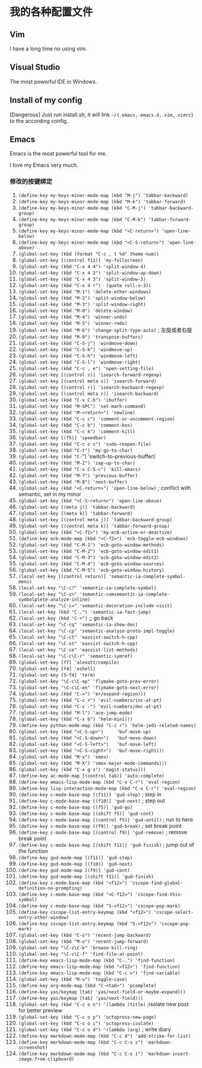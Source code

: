 # 我的各种配置文件

## Vim
I have a long time no using vim.

## Visual Studio
The most powerful IDE in Windows.

## Install of my config
[Dangerous] Just run install.sh, it will link `~/{.emacs,.emacs.d,.vim,.vimrc}` to the according config.

## Emacs
Emacs is the most powerful tool for me.

I love my Emacs very much.

### 修改的按键绑定 ###

1. `(define-key my-keys-minor-mode-map (kbd "M-j") 'tabbar-backward)`
1. `(define-key my-keys-minor-mode-map (kbd "M-k") 'tabbar-forward)`
1. `(define-key my-keys-minor-mode-map (kbd "C-M-j") 'tabbar-backward-group)`
1. `(define-key my-keys-minor-mode-map (kbd "C-M-k") 'tabbar-forward-group)`
1. `(define-key my-keys-minor-mode-map (kbd "<C-return>") 'open-line-below)`
1. `(define-key my-keys-minor-mode-map (kbd "<C-S-return>") 'open-line-above)`
1. `(global-set-key (kbd (format "C-c , t %d" theme-num))`
1. `(global-set-key [(control f11)] 'my-fullscreen)`
1. `(global-set-key (kbd "C-x 4 4") 'split-window-4)`
1. `(global-set-key (kbd "C-x 4 2") 'split-window-up-down)`
1. `(global-set-key (kbd "C-x 4 3") 'split-window-3)`
1. `(global-set-key (kbd "C-x 4 r")  (quote roll-v-3))`
1. `(global-set-key (kbd "M-1") 'delete-other-windows)`
1. `(global-set-key (kbd "M-2") 'split-window-below)`
1. `(global-set-key (kbd "M-3") 'split-window-right)`
1. `(global-set-key (kbd "M-0") 'delete-window)`
1. `(global-set-key (kbd "M-4") 'winner-undo)`
1. `(global-set-key (kbd "M-5") 'winner-redo)`
1. `(global-set-key (kbd "M-6") 'change-split-type-auto)` ; 左旋或者右旋
1. `(global-set-key (kbd "M-9") 'transpose-buffers)`
1. `(global-set-key (kbd "C-S-j") 'windmove-down)`
1. `(global-set-key (kbd "C-S-k") 'windmove-up)`
1. `(global-set-key (kbd "C-S-h") 'windmove-left)`
1. `(global-set-key (kbd "C-S-l") 'windmove-right)`
1. `(global-set-key (kbd "C-c , e") 'open-setting-file)`
1. `(global-set-key [(control s)] 'isearch-forward-regexp)`
1. `(global-set-key [(control meta s)] 'isearch-forward)`
1. `(global-set-key [(control r)] 'isearch-backward-regexp)`
1. `(global-set-key [(control meta r)] 'isearch-backward)`
1. `(global-set-key (kbd "C-x C-b") 'ibuffer)`
1. `(global-set-key (kbd "M-SPC") 'set-mark-command)`
1. `(global-set-key (kbd "M-<return>") 'newline)`
1. `(global-set-key (kbd "C-c c") 'comment-or-uncomment-region)`
1. `(global-set-key (kbd "C-c b") 'comment-box)`
1. `(global-set-key (kbd "C-c k") 'comment-kill)`
1. `(global-set-key [(f5)] 'speedbar)`
1. `(global-set-key (kbd "C-c o s") 'sudo-reopen-file)`
1. `(global-set-key (kbd "C-t") 'my-go-to-char)`
1. `(global-set-key (kbd "C-`") 'switch-to-previous-buffer)`
1. `(global-set-key (kbd "M-Z") 'zap-up-to-char)`
1. `(global-set-key (kbd "C-x C-S-c") 'kill-emacs)`
1. `(global-set-key (kbd "M-7") 'previous-buffer)`
1. `(global-set-key (kbd "M-8") 'next-buffer)`
1. `(global-set-key (kbd "<C-return>") 'open-line-below)` ; conflict with semantic, set in my minor
1. `(global-set-key (kbd "<C-S-return>") 'open-line-above)`
1. `(global-set-key [(meta j)] 'tabbar-backward)`
1. `(global-set-key [(meta k)] 'tabbar-forward)`
1. `(global-set-key [(control meta j)] 'tabbar-backward-group)`
1. `(global-set-key [(control meta k)] 'tabbar-forward-group)`
1. `(global-set-key (kbd "<C-f1>") 'my-ecb-active-or-deactive)`
1. `(define-key ecb-mode-map (kbd "<C-f2>") 'ecb-toggle-ecb-windows)`
1. `(global-set-key (kbd "C-M-1") 'ecb-goto-window-methods)`
1. `(global-set-key (kbd "C-M-2") 'ecb-goto-window-edit1)`
1. `(global-set-key (kbd "C-M-3") 'ecb-goto-window-edit2)`
1. `(global-set-key (kbd "C-M-4") 'ecb-goto-window-sources)`
1. `(global-set-key (kbd "C-M-5") 'ecb-goto-window-history)`
1. `(local-set-key [(control return)] 'semantic-ia-complete-symbol-menu)`
1. `(local-set-key "\C-c?" 'semantic-ia-complete-symbol)`
1. `(local-set-key "\C-c>" 'semantic-comsemantic-ia-complete-symbolplete-analyze-inline)`
1. `(local-set-key "\C-c=" 'semantic-decoration-include-visit)`
1. `(local-set-key (kbd "C-.") 'semantic-ia-fast-jump)`
1. `(local-set-key (kbd "C->")`  ;; go back
1. `(local-set-key "\C-cq" 'semantic-ia-show-doc)`
1. `(local-set-key "\C-cp" 'semantic-analyze-proto-impl-toggle)`
1. `(local-set-key "\C-ct" 'eassist-switch-h-cpp)`
1. `(local-set-key "\C-xt" 'eassist-switch-h-cpp)`
1. `(local-set-key "\C-ce" 'eassist-list-methods)`
1. `(local-set-key "\C-c\C-r" 'semantic-symref)`
1. `(global-set-key [f7] 'alexott/compile)`
1. `(global-set-key [f4] 'eshell)`
1. `(global-set-key [S-f4] 'term)`
1. `(global-set-key "\C-c\C-ep" 'flymake-goto-prev-error)`
1. `(global-set-key "\C-c\C-en" 'flymake-goto-next-error)`
1. `(global-set-key (kbd "C-=") 'er/expand-region)))`
1. `(global-set-key (kbd "C-c +") 'evil-numbers/inc-at-pt)`
1. `(global-set-key (kbd "C-c -") 'evil-numbers/dec-at-pt)`
1. `(global-set-key (kbd "M-l") 'ace-jump-mode)`
1. `(global-set-key (kbd "C-x b") 'helm-mini)))`
1. `(define-key python-mode-map (kbd "C-c r") 'helm-jedi-related-names)`
1. `(global-set-key (kbd "<C-S-up>")     'buf-move-up)`
1. `(global-set-key (kbd "<C-S-down>")   'buf-move-down)`
1. `(global-set-key (kbd "<C-S-left>")   'buf-move-left)`
1. `(global-set-key (kbd "<C-S-right>")  'buf-move-right)))`
1. `(global-set-key (kbd "M-x") 'smex)`
1. `(global-set-key (kbd "M-X") 'smex-major-mode-commands)))`
1. `(global-set-key (kbd "C-x g s") 'magit-status)))`
1. `(define-key ac-mode-map [(control tab)] 'auto-complete)`
1. `(define-key emacs-lisp-mode-map (kbd "C-x C-r") 'eval-region)`
1. `(define-key lisp-interaction-mode-map (kbd "C-x C-r") 'eval-region)`
1. `(define-key c-mode-base-map [(f11)] 'gud-step)` ; step in
1. `(define-key c-mode-base-map [(f10)] 'gud-next)` ; step out
1. `(define-key c-mode-base-map [(f5)] 'gud-go)`
1. `(define-key c-mode-base-map [(shift f5)] 'gud-cont)`
1. `(define-key c-mode-base-map [(control f5)] 'gud-until)` ; run to here
1. `(define-key c-mode-base-map [(f9)] 'gud-break)` ; set break point
1. `(define-key c-mode-base-map [(control f9)] 'gud-remove)` ; remove break point
1. `(define-key c-mode-base-map [(shift f11)] 'gud-finish)` ; jump out of the function
1. `(define-key gud-mode-map [(f11)] 'gud-step)`
1. `(define-key gud-mode-map [(f10)] 'gud-next)`
1. `(define-key gud-mode-map [(f9)] 'gud-cont)`
1. `(define-key gud-mode-map [(shift f11)] 'gud-finish)`
1. `(define-key c-mode-base-map (kbd "<f12>") 'cscope-find-global-definition-no-prompting)`
1. `(define-key c-mode-base-map (kbd "<C-f12>") 'cscope-find-this-symbol)`
1. `(define-key c-mode-base-map (kbd "S-<f12>") 'cscope-pop-mark)`
1. `(define-key cscope-list-entry-keymap (kbd "<f12>") 'cscope-select-entry-other-window)`
1. `(define-key cscope-list-entry-keymap (kbd "S-<f12>") 'cscope-pop-mark)`
1. `(global-set-key (kbd "C-o") 'recent-jump-backward)`
1. `(global-set-key (kbd "M-o") 'recent-jump-forward)`
1. `(global-set-key "\C-c\C-k" 'browse-kill-ring)`
1. `(global-set-key "\C-c\C-f" 'find-file-at-point)`
1. `(define-key emacs-lisp-mode-map (kbd "C-.") 'find-function)`
1. `(define-key emacs-lisp-mode-map (kbd "<f12>") 'find-function)`
1. `(define-key emacs-lisp-mode-map (kbd "C-c v") 'find-variable)`
1. `(global-set-key (kbd "M-u") 'toggle-case)`
1. `(define-key org-mode-map (kbd "C-<tab>") 'pcomplete)`
1. `(define-key yas/keymap [tab] 'yas/next-field-or-maybe-expand)))`
1. `(define-key yas/keymap [tab] 'yas/next-field)))`
1. `(global-set-key (kbd "C-c o n") '(lambda (title)` ;isolate new post for better preview
1. `(global-set-key (kbd "C-c o p") 'octopress-new-page)`
1. `(global-set-key (kbd "C-c o i") 'octopress-isolate)`
1. `(global-set-key (kbd "C-c o d") '(lambda (arg)` ; write diary
1. `(define-key markdown-mode-map (kbd "C-c d") 'add-strike-for-list)`
1. `(define-key markdown-mode-map (kbd "C-c C-s s") 'markdown-screenshot)`
1. `(define-key markdown-mode-map (kbd "C-c C-s i") 'markdown-insert-image-from-clipboard)`
